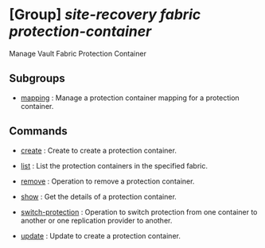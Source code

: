 # [Group] _site-recovery fabric protection-container_

Manage Vault Fabric Protection Container

## Subgroups

- [mapping](/Commands/site-recovery/fabric/protection-container/mapping/readme.md)
: Manage a protection container mapping for a protection container.

## Commands

- [create](/Commands/site-recovery/fabric/protection-container/_create.md)
: Create to create a protection container.

- [list](/Commands/site-recovery/fabric/protection-container/_list.md)
: List the protection containers in the specified fabric.

- [remove](/Commands/site-recovery/fabric/protection-container/_remove.md)
: Operation to remove a protection container.

- [show](/Commands/site-recovery/fabric/protection-container/_show.md)
: Get the details of a protection container.

- [switch-protection](/Commands/site-recovery/fabric/protection-container/_switch-protection.md)
: Operation to switch protection from one container to another or one replication provider to another.

- [update](/Commands/site-recovery/fabric/protection-container/_update.md)
: Update to create a protection container.
